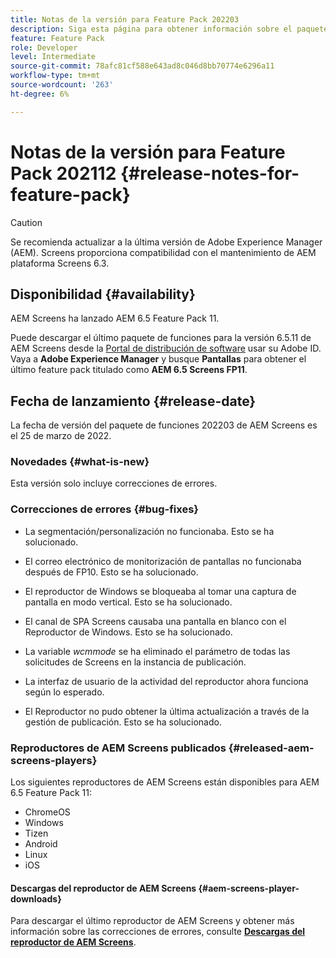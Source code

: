 ```yaml
---
title: Notas de la versión para Feature Pack 202203
description: Siga esta página para obtener información sobre el paquete de funciones 202203 de AEM Screens, publicado el 25 de marzo de 2022.
feature: Feature Pack
role: Developer
level: Intermediate
source-git-commit: 78afc81cf588e643ad8c046d8bb70774e6296a11
workflow-type: tm+mt
source-wordcount: '263'
ht-degree: 6%

---
```


# Notas de la versión para Feature Pack 202112 {#release-notes-for-feature-pack}

>[!CAUTION]
>Se recomienda actualizar a la última versión de Adobe Experience Manager (AEM). Screens proporciona compatibilidad con el mantenimiento de AEM plataforma Screens 6.3.

## Disponibilidad {#availability}

AEM Screens ha lanzado AEM 6.5 Feature Pack 11.

Puede descargar el último paquete de funciones para la versión 6.5.11 de AEM Screens desde la [Portal de distribución de software](https://experience.adobe.com/#/downloads/content/software-distribution/es/aem.html) usar su Adobe ID. Vaya a **Adobe Experience Manager** y busque **Pantallas** para obtener el último feature pack titulado como **AEM 6.5 Screens FP11**.

## Fecha de lanzamiento {#release-date}

La fecha de versión del paquete de funciones 202203 de AEM Screens es el 25 de marzo de 2022.

### Novedades {#what-is-new}

Esta versión solo incluye correcciones de errores.

### Correcciones de errores {#bug-fixes}

* La segmentación/personalización no funcionaba. Esto se ha solucionado.

* El correo electrónico de monitorización de pantallas no funcionaba después de FP10. Esto se ha solucionado.

* El reproductor de Windows se bloqueaba al tomar una captura de pantalla en modo vertical. Esto se ha solucionado.

* El canal de SPA Screens causaba una pantalla en blanco con el Reproductor de Windows. Esto se ha solucionado.

* La variable *wcmmode* se ha eliminado el parámetro de todas las solicitudes de Screens en la instancia de publicación.

* La interfaz de usuario de la actividad del reproductor ahora funciona según lo esperado.

* El Reproductor no pudo obtener la última actualización a través de la gestión de publicación. Esto se ha solucionado.

### Reproductores de AEM Screens publicados {#released-aem-screens-players}

Los siguientes reproductores de AEM Screens están disponibles para AEM 6.5 Feature Pack 11:

* ChromeOS
* Windows
* Tizen
* Android
* Linux
* iOS

#### Descargas del reproductor de AEM Screens  {#aem-screens-player-downloads}

Para descargar el último reproductor de AEM Screens y obtener más información sobre las correcciones de errores, consulte **[Descargas del reproductor de AEM Screens](https://download.macromedia.com/screens/index.html)**.
